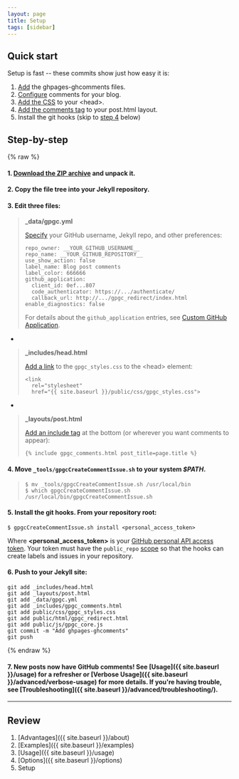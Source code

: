 ```yaml
---
layout: page
title: Setup
tags: [sidebar]
---
```


## Quick start

Setup is fast -- these commits show just how easy it is:

 1. [Add](https://github.com/wireddown/wireddown.github.io/commit/4c204b0a3fe7530423833731e201d60f225405bf?diff=unified) the ghpages-ghcomments files.
 1. [Configure](https://github.com/wireddown/wireddown.github.io/commit/6e3586ea934f9a16ead56ac9572f19fffe4d1e0b?diff=split) comments for your blog.
 1. [Add the CSS](https://github.com/wireddown/wireddown.github.io/commit/74a35798e15fc25ff097a0480ebbb997c0fbabc6?diff=split) to your \<head\>.
 1. [Add the comments tag](https://github.com/wireddown/wireddown.github.io/commit/53d52bce0b4f590129e5cca8dde87910a93dcb95?diff=split) to your post.html layout.
 1. Install the git hooks (skip to [step 4](#step-4) below)

## Step-by-step

{% raw %}

#### 1. [**Download** the ZIP archive](https://github.com/wireddown/ghpages-ghcomments/archive/release.zip) and unpack it.

#### 2. **Copy** the file tree into your Jekyll repository.

#### 3. **Edit** three files:

> **_data/gpgc.yml**
>
> [Specify](https://github.com/wireddown/wireddown.github.io/commit/6e3586ea934f9a16ead56ac9572f19fffe4d1e0b?diff=split) your GitHub username, Jekyll repo, and other preferences:
>
> ```
> repo_owner: __YOUR_GITHUB_USERNAME__
> repo_name: __YOUR_GITHUB_REPOSITORY__
> use_show_action: false
> label_name: Blog post comments
> label_color: 666666
> github_application:
>   client_id: 0ef...807
>   code_authenticator: https://.../authenticate/
>   callback_url: http://.../gpgc_redirect/index.html
> enable_diagnostics: false
> ```
>
> For details about the `github_application` entries, see [Custom GitHub Application](../advanced/custom-github-app/).

-

> **_includes/head.html**
> 
> [Add a link](https://github.com/wireddown/wireddown.github.io/commit/74a35798e15fc25ff097a0480ebbb997c0fbabc6?diff=split) to the `gpgc_styles.css` to the \<head\> element:
>
> ```
> <link
>   rel="stylesheet"
>   href="{{ site.baseurl }}/public/css/gpgc_styles.css">
> ```

-

> **_layouts/post.html**
>
> [Add an include tag](https://github.com/wireddown/wireddown.github.io/commit/53d52bce0b4f590129e5cca8dde87910a93dcb95?diff=split) at the bottom (or wherever you want comments to appear):
>
> ```
> {% include gpgc_comments.html post_title=page.title %}
> ```

#### <a name="step-4"></a>4. **Move** `_tools/gpgcCreateCommentIssue.sh` to your system *$PATH*.

> ```
> $ mv _tools/gpgcCreateCommentIssue.sh /usr/local/bin
> $ which gpgcCreateCommentIssue.sh
> /usr/local/bin/gpgcCreateCommentIssue.sh
> ```

#### 5. **Install** the git hooks. From your repository root:

```
$ gpgcCreateCommentIssue.sh install <personal_access_token>
```

Where **\<personal\_access\_token\>** is your [GitHub personal API access token](https://help.github.com/articles/creating-an-access-token-for-command-line-use/). Your token must have the `public_repo` [scope](https://developer.github.com/v3/oauth/#scopes) so that the hooks can create labels and issues in your repository.

#### 6. **Push** to your Jekyll site:

```
git add _includes/head.html
git add _layouts/post.html
git add _data/gpgc.yml
git add _includes/gpgc_comments.html
git add public/css/gpgc_styles.css
git add public/html/gpgc_redirect.html
git add public/js/gpgc_core.js
git commit -m "Add ghpages-ghcomments"
git push
```

{% endraw %}

#### 7. New posts now have GitHub comments! See [Usage]({{ site.baseurl }}/usage) for a refresher or [Verbose Usage]({{ site.baseurl }}/advanced/verbose-usage) for more details. If you're having trouble, see [Troubleshooting]({{ site.baseurl }}/advanced/troubleshooting/).

---

## Review
 1. [Advantages]({{ site.baseurl }}/about)
 1. [Examples]({{ site.baseurl }}/examples)
 1. [Usage]({{ site.baseurl }}/usage)
 1. [Options]({{ site.baseurl }}/options)
 1. Setup
